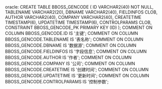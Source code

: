 oracle:
CREATE TABLE
    BBOSS_GENCODE
    (
        ID VARCHAR2(40) NOT NULL,
        TABLENAME VARCHAR2(20),
        DBNAME VARCHAR2(40),
        FIELDINFOS CLOB,
        AUTHOR VARCHAR2(40),
        COMPANY VARCHAR2(40),
        CREATETIME TIMESTAMP(6),
        UPDATETIME TIMESTAMP(6),
        CONTROLPARAMS CLOB,
        CONSTRAINT BBOSS_GENCODE_PK PRIMARY KEY (ID)
    );
COMMENT ON COLUMN BBOSS_GENCODE.ID
IS
    '主键';
COMMENT ON COLUMN BBOSS_GENCODE.TABLENAME
IS
    '表名称';
COMMENT ON COLUMN BBOSS_GENCODE.DBNAME
IS
    '数据源';
COMMENT ON COLUMN BBOSS_GENCODE.FIELDINFOS
IS
    '字段信息';
COMMENT ON COLUMN BBOSS_GENCODE.AUTHOR
IS
    '作者';
COMMENT ON COLUMN BBOSS_GENCODE.COMPANY
IS
    '公司';
COMMENT ON COLUMN BBOSS_GENCODE.CREATETIME
IS
    '创建时间';
COMMENT ON COLUMN BBOSS_GENCODE.UPDATETIME
IS
    '更新时间';
COMMENT ON COLUMN BBOSS_GENCODE.CONTROLPARAMS
IS
    '控制参数';